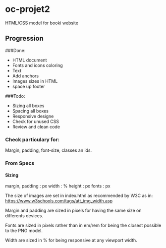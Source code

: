# oc-projet2
HTML/CSS model for booki website

## Progression
###Done:
* HTML document
* Fonts and icons coloring
* Text
* Add anchors
* Images sizes in HTML
* space up footer

###Todo:
* Sizing all boxes
* Spacing all boxes
* Responsive designe
* Check for unused CSS
* Review and clean code

### Check particulary for:
Margin, padding, font-size, classes an ids.

### From Specs
#### Sizing
margin, padding : px
width : %
height : px
fonts : px

The size of images are set in index.html as recommended by W3C as in: https://www.w3schools.com/tags/att_img_width.asp

Margin and padding are sized in pixels for having the same size on differents devices.

Fonts are sized in pixels rather than in em/rem for being the closest possible to the PNG model.

Width are sized in % for being responsive at any viewport width.

